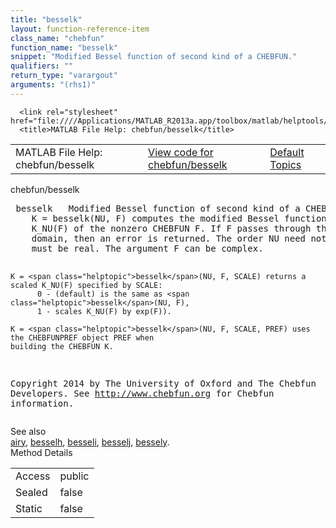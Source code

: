 ```yaml
---
title: "besselk"
layout: function-reference-item
class_name: "chebfun"
function_name: "besselk"
snippet: "Modified Bessel function of second kind of a CHEBFUN."
qualifiers: ""
return_type: "varargout"
arguments: "(rhs1)"
---
```


<html>
   <head>
      <meta http-equiv="Content-Type" content="text/html; charset=utf-8">
   
      <link rel="stylesheet" href="file:////Applications/MATLAB_R2013a.app/toolbox/matlab/helptools/private/helpwin.css">
      <title>MATLAB File Help: chebfun/besselk</title>
   </head>
   <body>
      <!--Single-page help-->
      <table border="0" cellspacing="0" width="100%">
         <tr class="subheader">
            <td class="headertitle">MATLAB File Help: chebfun/besselk</td>
            <td class="subheader-left"><a href="matlab:edit chebfun/besselk">View code for chebfun/besselk</a></td>
            <td class="subheader-right"><a href="matlab:helpwin">Default Topics</a></td>
         </tr>
      </table>
      <div class="title">chebfun/besselk</div>
      <div class="helptext"><pre><!--helptext --> <span class="helptopic">besselk</span>   Modified Bessel function of second kind of a CHEBFUN.
    K = <span class="helptopic">besselk</span>(NU, F) computes the modified Bessel function of second kind
    K_NU(F) of the nonzero CHEBFUN F. If F passes through the origin in its
    domain, then an error is returned. The order NU need not be an integer but
    must be real. The argument F can be complex.
 
    K = <span class="helptopic">besselk</span>(NU, F, SCALE) returns a scaled K_NU(F) specified by SCALE:
          0 - (default) is the same as <span class="helptopic">besselk</span>(NU, F),
          1 - scales K_NU(F) by exp(F)).
 
    K = <span class="helptopic">besselk</span>(NU, F, SCALE, PREF) uses the CHEBFUNPREF object PREF when
    building the CHEBFUN K.
 
  
 
  Copyright 2014 by The University of Oxford and The Chebfun Developers.
  See <a href="http://www.chebfun.org">http://www.chebfun.org</a> for Chebfun information.</pre></div><!--after help --><!--seeAlso--><div class="footerlinktitle">See also</div><div class="footerlink"> <a href="matlab:helpwin chebfun/airy">airy</a>, <a href="matlab:helpwin chebfun/besselh">besselh</a>, <a href="matlab:helpwin chebfun/besseli">besseli</a>, <a href="matlab:helpwin chebfun/besselj">besselj</a>, <a href="matlab:helpwin chebfun/bessely">bessely</a>.</div>
      <!--Method-->
      <div class="sectiontitle">Method Details</div>
      <table class="class-details">
         <tr>
            <td class="class-detail-label">Access</td>
            <td>public</td>
         </tr>
         <tr>
            <td class="class-detail-label">Sealed</td>
            <td>false</td>
         </tr>
         <tr>
            <td class="class-detail-label">Static</td>
            <td>false</td>
         </tr>
      </table>
   </body>
</html>
